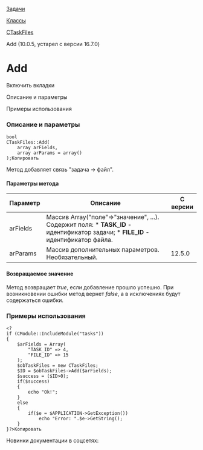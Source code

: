 [Задачи](/api_help/tasks/index.php)

[Классы](/api_help/tasks/classes/index.php)

[CTaskFiles](/api_help/tasks/classes/ctaskfiles/index.php)

Add (10.0.5, устарел с версии 16.7.0)

Add
===

Включить вкладки

Описание и параметры

Примеры использования

### Описание и параметры

```
bool
CTaskFiles::Add(
	array arFields,
	array arParams = array()
);Копировать
```

Метод добавляет связь "задача -> файл".

#### Параметры метода

| Параметр | Описание | С версии |
| --- | --- | --- |
| arFields | Массив Array("поле"=>"значение", ...). Содержит поля:  * **TASK\_ID** - идентификатор задачи; * **FILE\_ID** - идентификатор файла. |  |
| arParams | Массив дополнительных параметров. Необязательный. | 12.5.0 |

#### Возвращаемое значение

Метод возвращает *true*, если добавление прошло успешно. При возникновении ошибки метод вернет *false*, а в исключениях будут содержаться ошибки.

### Примеры использования

```
<?
if (CModule::IncludeModule("tasks"))
{
	$arFields = Array(
		"TASK_ID" => 4,
		"FILE_ID" => 15
	);
	$obTaskFiles = new CTaskFiles;
	$ID = $obTaskFiles->Add($arFields);
	$success = ($ID>0);
	if($success)
	{
		echo "Ok!";
	}
	else
	{
		if($e = $APPLICATION->GetException())
			echo "Error: ".$e->GetString();  
	}
}?>Копировать
```

Новинки документации в соцсетях: